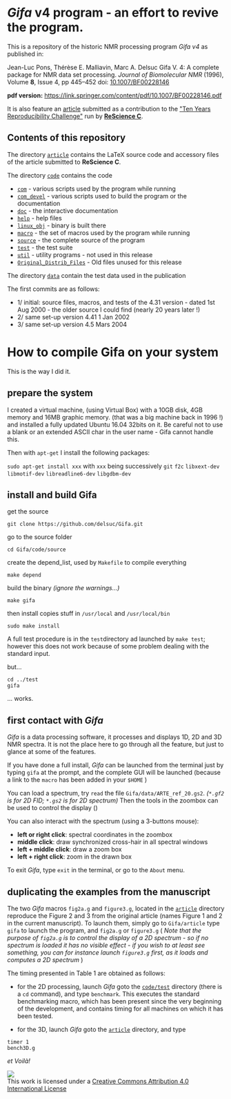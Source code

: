 # *Gifa* v4 program - an effort to revive the program.

This is a repository of the historic NMR processing program *Gifa v4* as published in:


Jean-Luc Pons, Thérèse E. Malliavin, Marc A. Delsuc Gifa V. 4: A complete package for NMR data set processing. 
*Journal of Biomolecular NMR* (1996), Volume **8**, Issue 4, pp 445–452 
doi: [10.1007/BF00228146](https://doi.org/10.1007/BF00228146)
 
**pdf version:** https://link.springer.com/content/pdf/10.1007/BF00228146.pdf

It is also feature an [article](article/article.pdf) submitted as a contribution to the ["Ten Years Reproducibility Challenge"](https://github.com/ReScience/ten-years) run by [**ReScience C**](https://rescience.github.io/).


## Contents of this repository

The directory [`article`](article) contains the LaTeX source code and accessory files of the article submitted to **ReScience C**.

The directory [`code`](code) contains the code 

- [`com`](code/com) - various scripts used by the program while running
- [`com_devel`](code/com_devel) - various scripts used to build the program or the documentation
- [`doc`](code/doc) - the interactive documentation
- [`help`](code/help) - help files
- [`linux_obj`](code/linux_obj) - binary is built there
- [`macro`](code/macro) - the set of macros used by the program while running
- [`source`](code/source) - the complete source of the program
- [`test`](code/test) - the test suite
- [`util`](code/util) - utility programs - not used in this release
- [`Original_Distrib_Files`](code/Original_Distrib_Files) - Old files unused for this release

The directory [`data`](data) contain the test data used in the publication

The first commits are as follows:
- 1/ initial:  source files, macros, and tests of the 4.31 version - dated 1st Aug 2000 - the older source I could find (nearly 20 years later !)
- 2/ same set-up version 4.41 1 Jan 2002
- 3/ same set-up version 4.5  Mars 2004


# How to compile Gifa on your system
This is the way I did it.

## prepare the system
I created a virtual machine, (using Virtual Box) with a 10GB disk, 4GB memory and 16MB graphic memory. (that was a big machine back in 1996 !) and installed a fully updated Ubuntu 16.04 32bits on it.
Be careful not to use a blank or an extended ASCII char in the user name - Gifa cannot handle this.

Then with `apt-get` I install the following packages:

`sudo apt-get install xxx` with `xxx` being successively
`git`
`f2c`
`libxext-dev`
`libmotif-dev`
`libreadline6-dev`
`libgdbm-dev`

## install and build Gifa
get the source
```
git clone https://github.com/delsuc/Gifa.git
```
go to the source folder
```
cd Gifa/code/source
```
create the depend_list, used by `Makefile` to compile everything
```
make depend
```
build the binary *(ignore the warnings...)*
```
make gifa
```
then install copies stuff in `/usr/local` and `/usr/local/bin`
```
sudo make install
```

A full test procedure is in the `test`directory ad launched by `make test`; however this does not work because of some problem dealing with the standard input.

but...
```
cd ../test
gifa
```
... works. 


## first contact with *Gifa*
*Gifa* is a data processing software, it processes and displays 1D, 2D and 3D NMR spectra. It is not the place here to go through all the feature, but just to glance at some of the features.

If you have done a full install, *Gifa* can be launched from the terminal just by typing `gifa` at the prompt, and the complete GUI will be launched (because a link to the `macro` has been added in your `$HOME` )

You can load a spectrum, try `read` the file `Gifa/data/ARTE_ref_20.gs2`.
*(`*.gf2` is for 2D FID; `*.gs2` is for 2D spectrum)*
Then the tools in the zoombox can be used to control the display ()

You can also interact with the spectrum (using a 3-buttons mouse):

- **left or right click**: spectral coordinates in the zoombox
- **middle click**: draw synchronized cross-hair in all spectral windows
- **left + middle click**: draw a zoom box
- **left + right click**: zoom in the drawn box

To exit *Gifa*, type `exit` in the terminal, or go to the `About` menu.


## duplicating the examples from the manuscript
The two *Gifa* macros `fig2a.g` and `figure3.g`, located in the [`article`](article) directory reproduce the Figure 2 and 3 from the original article (names Figure 1 and 2 in the current manuscript).
To launch them, simply go to `Gifa/article` type `gifa` to launch the program, and `fig2a.g` or `figure3.g` 
( *Note that the purpose of `fig2a.g` is to control the display of a 2D spectrum - so if no spectrum is loaded it has no visible effect - if you wish to at least see something, you can for instance launch `figure3.g` first, as it loads and computes a 2D spectrum* )

The timing presented in Table 1 are obtained as follows:

- for the 2D processing, launch *Gifa* goto the [`code/test`](code/test) directory (there is a `cd` command), and type `benchmark`.
This executes the standard benchmarking macro, which has been present since the very beginning of the development,
and contains timing for all machines on which it has been tested.

- for the 3D, launch *Gifa* goto the [`article`](article) directory, and type
```
timer 1
bench3D.g
```

*et Voilà!*

[<img src="https://i.creativecommons.org/l/by/4.0/88x31.png">](http://creativecommons.org/licenses/by/4.0/)  
This work is licensed under a [Creative Commons Attribution 4.0 International License](http://creativecommons.org/licenses/by/4.0/)
